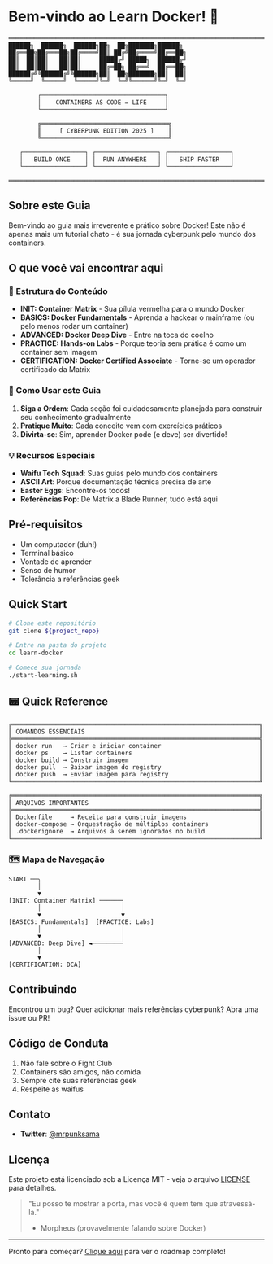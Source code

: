 # Bem-vindo ao Learn Docker! 🐳

```ascii
═══════════════════════════════════════════════════════════════════════════════
██████╗  ██████╗  ██████╗██╗  ██╗███████╗██████╗ 
██╔══██╗██╔═══██╗██╔════╝██║ ██╔╝██╔════╝██╔══██╗
██║  ██║██║   ██║██║     █████╔╝ █████╗  ██████╔╝
██║  ██║██║   ██║██║     ██╔═██╗ ██╔══╝  ██╔══██╗
██████╔╝╚██████╔╝╚██████╗██║  ██╗███████╗██║  ██║
╚═════╝  ╚═════╝  ╚═════╝╚═╝  ╚═╝╚══════╝╚═╝  ╚═╝
                                                  
        ┌──────────────────────────────────┐       
        │    CONTAINERS AS CODE = LIFE     │       
        └──────────────────────────────────┘       

        ╔═══════════════════════════════════╗
        ║     [ CYBERPUNK EDITION 2025 ]    ║
        ╚═══════════════════════════════════╝

   ┌─────────────────┐ ┌─────────────────┐ ┌─────────────────┐
   │   BUILD ONCE    │ │  RUN ANYWHERE   │ │   SHIP FASTER   │
   └─────────────────┘ └─────────────────┘ └─────────────────┘

═══════════════════════════════════════════════════════════════════════════════
```

## Sobre este Guia

Bem-vindo ao guia mais irreverente e prático sobre Docker! Este não é apenas mais um tutorial chato - é sua jornada cyberpunk pelo mundo dos containers.

## O que você vai encontrar aqui

### 🎯 Estrutura do Conteúdo

- **INIT: Container Matrix** - Sua pílula vermelha para o mundo Docker
- **BASICS: Docker Fundamentals** - Aprenda a hackear o mainframe (ou pelo menos rodar um container)
- **ADVANCED: Docker Deep Dive** - Entre na toca do coelho
- **PRACTICE: Hands-on Labs** - Porque teoria sem prática é como um container sem imagem
- **CERTIFICATION: Docker Certified Associate** - Torne-se um operador certificado da Matrix

### 🚀 Como Usar este Guia

1. **Siga a Ordem**: Cada seção foi cuidadosamente planejada para construir seu conhecimento gradualmente
2. **Pratique Muito**: Cada conceito vem com exercícios práticos
3. **Divirta-se**: Sim, aprender Docker pode (e deve) ser divertido!

### 💡 Recursos Especiais

- **Waifu Tech Squad**: Suas guias pelo mundo dos containers
- **ASCII Art**: Porque documentação técnica precisa de arte
- **Easter Eggs**: Encontre-os todos!
- **Referências Pop**: De Matrix a Blade Runner, tudo está aqui

## Pré-requisitos

- Um computador (duh!)
- Terminal básico
- Vontade de aprender
- Senso de humor
- Tolerância a referências geek

## Quick Start

```bash
# Clone este repositório
git clone ${project_repo}

# Entre na pasta do projeto
cd learn-docker

# Comece sua jornada
./start-learning.sh
```

## 📟 Quick Reference

```ascii
╔════════════════════════════════════════════════════════════════════╗
║ COMANDOS ESSENCIAIS                                                ║
╠════════════════════════════════════════════════════════════════════╣
║ docker run   → Criar e iniciar container                           ║
║ docker ps    → Listar containers                                   ║
║ docker build → Construir imagem                                    ║
║ docker pull  → Baixar imagem do registry                           ║
║ docker push  → Enviar imagem para registry                         ║
╚════════════════════════════════════════════════════════════════════╝

╔════════════════════════════════════════════════════════════════════╗
║ ARQUIVOS IMPORTANTES                                               ║
╠════════════════════════════════════════════════════════════════════╣
║ Dockerfile     → Receita para construir imagens                    ║
║ docker-compose → Orquestração de múltiplos containers              ║
║ .dockerignore  → Arquivos a serem ignorados no build               ║
╚════════════════════════════════════════════════════════════════════╝
```

### 🗺️ Mapa de Navegação

```ascii
START ──╮
        │
        ▼
[INIT: Container Matrix] ──────┐
        │                      │
        ▼                      ▼
[BASICS: Fundamentals]  [PRACTICE: Labs]
        │                      │
        ▼                      │
[ADVANCED: Deep Dive] ◄────────┘
        │
        ▼
[CERTIFICATION: DCA]
```

## Contribuindo

Encontrou um bug? Quer adicionar mais referências cyberpunk? Abra uma issue ou PR!

## Código de Conduta

1. Não fale sobre o Fight Club
2. Containers são amigos, não comida
3. Sempre cite suas referências geek
4. Respeite as waifus

## Contato

- **Twitter**: [@mrpunksama](https://twitter.com/mrpunksama)

## Licença

Este projeto está licenciado sob a Licença MIT - veja o arquivo [LICENSE](LICENSE) para detalhes.

> "Eu posso te mostrar a porta, mas você é quem tem que atravessá-la." 
> - Morpheus (provavelmente falando sobre Docker)

---

Pronto para começar? [Clique aqui](docker-project-board.md) para ver o roadmap completo!
